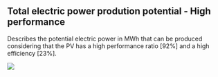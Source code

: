 ## Total electric power prodution potential - High performance

Describes the potential electric power in MWh that can be produced considering that the PV has a high performance ratio [92%] and a high efficiency [23%].

<img src="data/gtif/images/legends/SOL_TEP.png"></img>